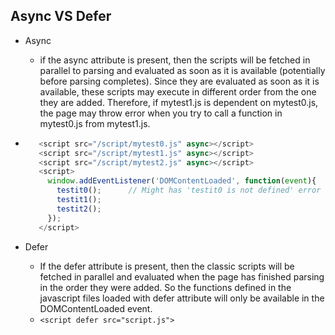 ## Async VS Defer
 - Async

   - if the async attribute is present, then the scripts will be fetched in parallel to parsing and evaluated as soon as it is available (potentially before parsing completes). Since they are evaluated as soon as it is available, these scripts may execute in different order from the one they are added. Therefore, if mytest1.js is dependent on mytest0.js, the page may throw error when you try to call a function in mytest0.js from mytest1.js.
 - ```javascript
      <script src="/script/mytest0.js" async></script>
      <script src="/script/mytest1.js" async></script>
      <script src="/script/mytest2.js" async></script>
      <script>
        window.addEventListener('DOMContentLoaded', function(event){
          testit0();      // Might has 'testit0 is not defined' error
          testit1();
          testit2();
        });
      </script>
    ```

 - Defer
   - If the defer attribute is present, then the classic scripts will be fetched in parallel and evaluated when the page has finished parsing in the order they were added. So the functions defined in the javascript files loaded with defer attribute will only be available in the DOMContentLoaded event.
   - ```<script defer src="script.js">```